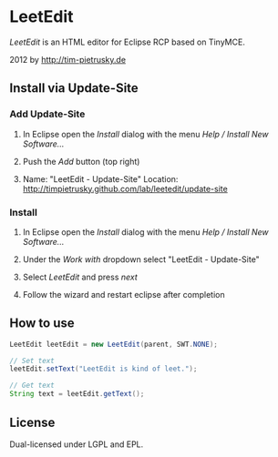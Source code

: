 # LeetEdit

*LeetEdit* is an HTML editor for Eclipse RCP based on TinyMCE. 

2012 by http://tim-pietrusky.de

## Install via Update-Site

### Add Update-Site

1. In Eclipse open the *Install* dialog with the menu _*Help / Install New Software...*_

2. Push the *Add* button (top right)

3. Name: "LeetEdit - Update-Site"
   Location: http://timpietrusky.github.com/lab/leetedit/update-site

### Install

1. In Eclipse open the *Install* dialog with the menu _*Help / Install New Software...*_

2. Under the *Work with* dropdown select "LeetEdit - Update-Site"

3. Select *LeetEdit* and press _next_

4. Follow the wizard and restart eclipse after completion


## How to use

```java
LeetEdit leetEdit = new LeetEdit(parent, SWT.NONE);

// Set text
leetEdit.setText("LeetEdit is kind of leet.");

// Get text
String text = leetEdit.getText();
```


## License

Dual-licensed under LGPL and EPL.
